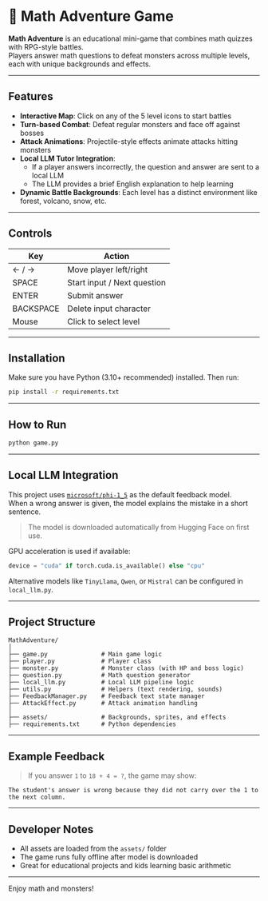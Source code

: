# 🧮 Math Adventure Game

**Math Adventure** is an educational mini-game that combines math quizzes with RPG-style battles.  
Players answer math questions to defeat monsters across multiple levels, each with unique backgrounds and effects.

---

## Features

- **Interactive Map**: Click on any of the 5 level icons to start battles
- **Turn-based Combat**: Defeat regular monsters and face off against bosses
- **Attack Animations**: Projectile-style effects animate attacks hitting monsters
- **Local LLM Tutor Integration**:
  - If a player answers incorrectly, the question and answer are sent to a local LLM
  - The LLM provides a brief English explanation to help learning
- **Dynamic Battle Backgrounds**: Each level has a distinct environment like forest, volcano, snow, etc.

---

## Controls

| Key       | Action                     |
|-----------|----------------------------|
| ← / →     | Move player left/right     |
| SPACE     | Start input / Next question|
| ENTER     | Submit answer              |
| BACKSPACE | Delete input character     |
| Mouse     | Click to select level      |

---

## Installation

Make sure you have Python (3.10+ recommended) installed. Then run:

```bash
pip install -r requirements.txt
```

---

## How to Run

```bash
python game.py
```

---

## Local LLM Integration

This project uses [`microsoft/phi-1_5`](https://huggingface.co/microsoft/phi-1_5) as the default feedback model.  
When a wrong answer is given, the model explains the mistake in a short sentence.

> The model is downloaded automatically from Hugging Face on first use.

GPU acceleration is used if available:

```python
device = "cuda" if torch.cuda.is_available() else "cpu"
```

Alternative models like `TinyLlama`, `Qwen`, or `Mistral` can be configured in `local_llm.py`.

---

## Project Structure

```
MathAdventure/
│
├── game.py               # Main game logic
├── player.py             # Player class
├── monster.py            # Monster class (with HP and boss logic)
├── question.py           # Math question generator
├── local_llm.py          # Local LLM pipeline logic
├── utils.py              # Helpers (text rendering, sounds)
├── FeedbackManager.py    # Feedback text state manager
├── AttackEffect.py       # Attack animation handling
│
├── assets/               # Backgrounds, sprites, and effects
├── requirements.txt      # Python dependencies
```

---

## Example Feedback

> If you answer `1` to `18 + 4 = ?`, the game may show:

```
The student's answer is wrong because they did not carry over the 1 to the next column.
```

---

## Developer Notes

- All assets are loaded from the `assets/` folder
- The game runs fully offline after model is downloaded
- Great for educational projects and kids learning basic arithmetic

---

Enjoy math and monsters!